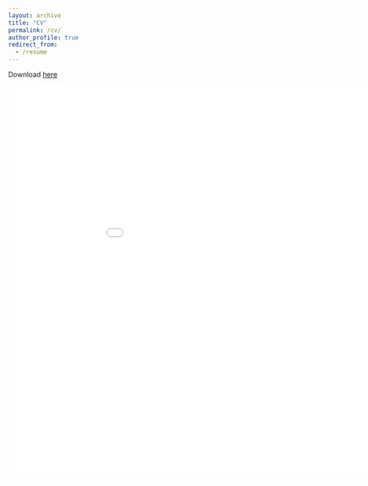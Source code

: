 ```yaml
---
layout: archive
title: "CV"
permalink: /cv/
author_profile: true
redirect_from:
  - /resume
---
```


Download [here](https://margae-knox.github.io/_pages/MKnox_CV_2022AUG_web.pdf)

<embed src="[https://margae-knox.github.io/_pages/MKnox_CV_2022AUG_web.pdf]" width="1000px" height="800px" type="application/pdf"/>
